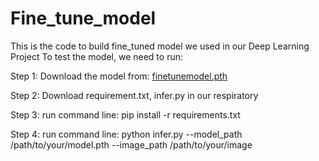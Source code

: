 # Fine_tune_model
 This is the code to build fine_tuned model we used in our Deep Learning Project
To test the model, we need to run:

Step 1: Download the model from: [finetunemodel.pth](https://drive.google.com/file/d/1PriildZeOc9GIVHLfVJPfolMgONJhr0_/view?usp=sharing)

Step 2: Download requirement.txt, infer.py in our respiratory

Step 3: run command line: pip install -r requirements.txt

Step 4: run command line: python infer.py --model_path /path/to/your/model.pth --image_path /path/to/your/image
